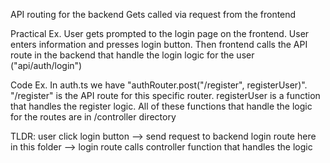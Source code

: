 API routing for the backend
Gets called via request from the frontend

Practical Ex. User gets prompted to the login page on the frontend.
User enters information and presses login button. Then frontend calls the API route in the backend that handle the login logic for the user ("api/auth/login")

Code Ex. In auth.ts we have "authRouter.post("/register", registerUser)".
"/register" is the API route for this specific router.
registerUser is a function that handles the register logic. All of these functions that handle the logic for the routes are in /controller directory

TLDR: user click login button --> send request to backend login route here in this folder --> login route calls controller function that handles the logic
